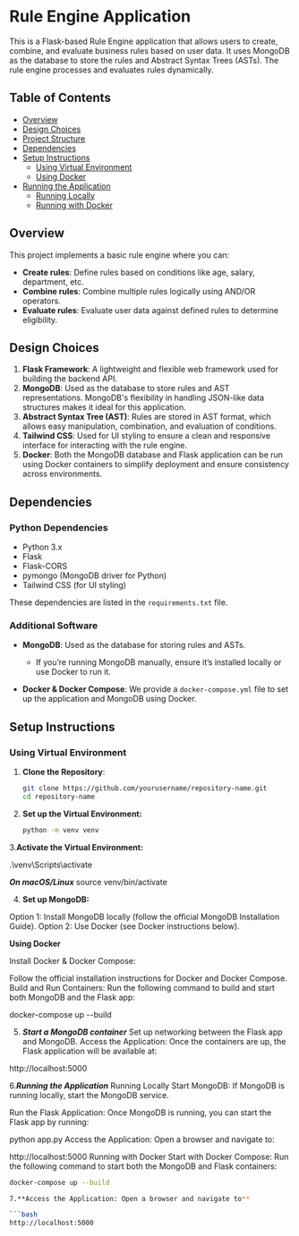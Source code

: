 # Rule Engine Application

This is a Flask-based Rule Engine application that allows users to create, combine, and evaluate business rules based on user data. It uses MongoDB as the database to store the rules and Abstract Syntax Trees (ASTs). The rule engine processes and evaluates rules dynamically.

## Table of Contents

- [Overview](#overview)
- [Design Choices](#design-choices)
- [Project Structure](#project-structure)
- [Dependencies](#dependencies)
- [Setup Instructions](#setup-instructions)
  - [Using Virtual Environment](#using-virtual-environment)
  - [Using Docker](#using-docker)
- [Running the Application](#running-the-application)
  - [Running Locally](#running-locally)
  - [Running with Docker](#running-with-docker)

## Overview

This project implements a basic rule engine where you can:
- **Create rules**: Define rules based on conditions like age, salary, department, etc.
- **Combine rules**: Combine multiple rules logically using AND/OR operators.
- **Evaluate rules**: Evaluate user data against defined rules to determine eligibility.

## Design Choices

1. **Flask Framework**: A lightweight and flexible web framework used for building the backend API.
2. **MongoDB**: Used as the database to store rules and AST representations. MongoDB's flexibility in handling JSON-like data structures makes it ideal for this application.
3. **Abstract Syntax Tree (AST)**: Rules are stored in AST format, which allows easy manipulation, combination, and evaluation of conditions.
4. **Tailwind CSS**: Used for UI styling to ensure a clean and responsive interface for interacting with the rule engine.
5. **Docker**: Both the MongoDB database and Flask application can be run using Docker containers to simplify deployment and ensure consistency across environments.




## Dependencies

### Python Dependencies
- Python 3.x
- Flask
- Flask-CORS
- pymongo (MongoDB driver for Python)
- Tailwind CSS (for UI styling)

These dependencies are listed in the `requirements.txt` file.

### Additional Software

- **MongoDB**: Used as the database for storing rules and ASTs.
  - If you’re running MongoDB manually, ensure it’s installed locally or use Docker to run it.
  
- **Docker & Docker Compose**: We provide a `docker-compose.yml` file to set up the application and MongoDB using Docker.

## Setup Instructions

### Using Virtual Environment

1. **Clone the Repository**:
   ```bash
   git clone https://github.com/yourusername/repository-name.git
   cd repository-name

2. **Set up the Virtual Environment:**
    ```bash
   python -m venv venv

3.**Activate the Virtual Environment:**

.\venv\Scripts\activate

 ***On macOS/Linux***
 source venv/bin/activate

4. **Set up MongoDB:**

Option 1: Install MongoDB locally (follow the official MongoDB Installation Guide).
Option 2: Use Docker (see Docker instructions below).

   **Using Docker**

Install Docker & Docker Compose:

Follow the official installation instructions for Docker and Docker Compose.
Build and Run Containers: 
Run the following command to build and start both MongoDB and the Flask app:

docker-compose up --build

5. ***Start a MongoDB container***
Set up networking between the Flask app and MongoDB.
Access the Application: Once the containers are up, the Flask application will be available at:

http://localhost:5000

6.***Running the Application***
Running Locally
Start MongoDB: If MongoDB is running locally, start the MongoDB service.

Run the Flask Application:
Once MongoDB is running, you can start the Flask app by running:

python app.py
Access the Application: Open a browser and navigate to:

http://localhost:5000
Running with Docker
Start with Docker Compose:
Run the following command to start both the MongoDB and Flask containers:

```bash 
docker-compose up --build

7.**Access the Application: Open a browser and navigate to**

```bash
http://localhost:5000

